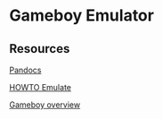 # Gameboy Emulator

## Resources

[Pandocs](http://bgb.bircd.org/pandocs.htm#cpuregistersandflags)

[HOWTO Emulate](http://fms.komkon.org/EMUL8/HOWTO.html)

[Gameboy overview](http://fms.komkon.org/GameBoy/Tech/Software.html)

